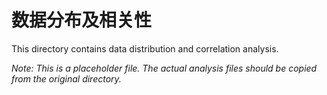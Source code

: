 # 数据分布及相关性

This directory contains data distribution and correlation analysis.

*Note: This is a placeholder file. The actual analysis files should be copied from the original directory.*